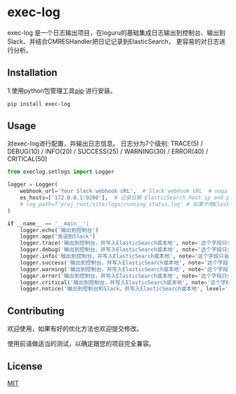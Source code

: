 # exec-log

exec-log 是一个日志输出项目，在loguru的基础集成日志输出到控制台、输出到Slack、并结合CMRESHandler把日记记录到ElasticSearch，
更容易的对日志进行分析。

## Installation

1.使用python包管理工具[pip](https://pypi.org/project/exec-log/) 进行安装。

```bash
pip install exec-log
```

## Usage
对exec-log进行配置，并输出日志信息。
日志分为7个级别: TRACE(5) / DEBUG(10) / INFO(20) / SUCCESS(25) / WARNING(30) / ERROR(40) / CRITICAL(50)

```python
from execlog.setlogs import Logger

logger = Logger(
    webhook_url='Your Slack webhook URL',  # Slack webhook URL  # noqa
    es_hosts=['172.0.0.1:9200'],  # 记录日期 ElasticSearch host ip and port
    # log_path=f'proj_root/site/logs/running_status.log' # 如果不用ElasticSearch可以自定义log保存路径
)

if __name__ == '__main__':
    logger.echo('输出到控制台')
    logger.app("发送到Slack")
    logger.trace('输出到控制台，并写入ElasticSearch或本地', note='这个字段只会在es显示，es字段名会变成extra.note, note可以随情况更改， 相应es字段名也会动态更改。')
    logger.debug('输出到控制台，并写入ElasticSearch或本地', note='这个字段只会在es显示，es字段名会变成extra.note, note可以随情况更改， 相应es字段名也会动态更改。')
    logger.info('输出到控制台，并写入ElasticSearch或本地', note='这个字段只会在es显示，es字段名会变成extra.note, note可以随情况更改， 相应es字段名也会动态更改。')
    logger.success('输出到控制台，并写入ElasticSearch或本地', note='这个字段只会在es显示，es字段名会变成extra.note, note可以随情况更改， 相应es字段名也会动态更改。')
    logger.warning('输出到控制台，并写入ElasticSearch或本地', note='这个字段只会在es显示，es字段名会变成extra.note, note可以随情况更改， 相应es字段名也会动态更改。')
    logger.error('输出到控制台，并写入ElasticSearch或本地', note='这个字段只会在es显示，es字段名会变成extra.note, note可以随情况更改， 相应es字段名也会动态更改。')
    logger.critical('输出到控制台，并写入ElasticSearch或本地', note='这个字段只会在es显示，es字段名会变成extra.note, note可以随情况更改， 相应es字段名也会动态更改。')
    logger.notice('输出到控制台和Slack，并写入ElasticSearch或本地', level='INFO', note='这个字段只会在es显示，es字段名会变成extra.note, note可以随情况更改， 相应es字段名也会动态更改。')
```
## Contributing
欢迎使用，如果有好的优化方法也欢迎提交修改。

使用前请做适当的测试，以确定跟您的项目完全兼容。

## License
[MIT](https://choosealicense.com/licenses/mit/)